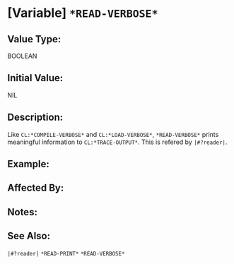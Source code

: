 # [Variable] `*READ-VERBOSE*`

## Value Type:

BOOLEAN

## Initial Value:

NIL

## Description:
Like `CL:*COMPILE-VERBOSE*` and `CL:*LOAD-VERBOSE*`, `*READ-VERBOSE*` prints meaningful information to `CL:*TRACE-OUTPUT*`.
This is refered by `|#?reader|`.

## Example:

## Affected By:

## Notes:

## See Also:

`|#?reader|`
`*READ-PRINT*`
`*READ-VERBOSE*`

